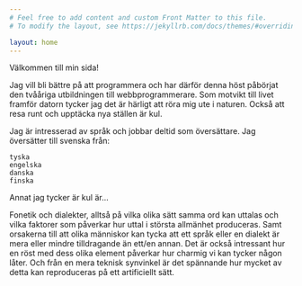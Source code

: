 ```yaml
---
# Feel free to add content and custom Front Matter to this file.
# To modify the layout, see https://jekyllrb.com/docs/themes/#overriding-theme-defaults

layout: home
---
```


Välkommen till min sida!

Jag vill bli bättre på att programmera och har därför denna höst påbörjat den tvååriga utbildningen till webbprogrammerare. 
Som motvikt till livet framför datorn tycker jag det är härligt att röra mig ute i naturen. 
Också att resa runt och upptäcka nya ställen är kul.

Jag är intresserad av språk och jobbar deltid som översättare. Jag översätter till svenska från:

    tyska
    engelska
    danska
    finska

Annat jag tycker är kul är...

Fonetik och dialekter, alltså på vilka olika sätt samma ord kan uttalas och vilka faktorer som påverkar hur uttal i största allmänhet produceras. Samt orsakerna till att olika människor kan tycka att ett språk eller en dialekt är mera eller mindre tilldragande än ett/en annan. Det är också intressant hur en röst med dess olika element påverkar hur charmig vi kan tycker någon låter. Och från en mera teknisk synvinkel är det spännande hur mycket av detta kan reproduceras på ett artificiellt sätt.
